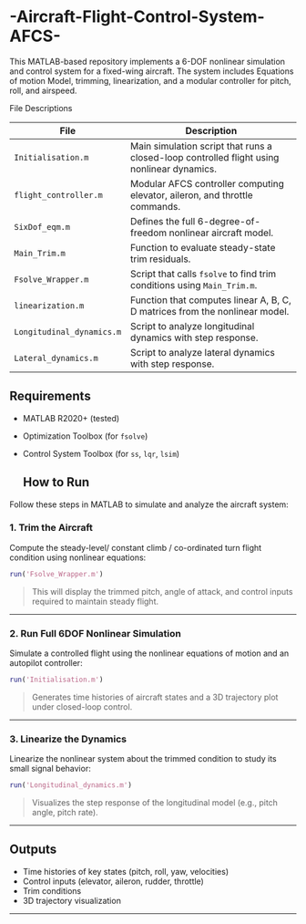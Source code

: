 # -Aircraft-Flight-Control-System-AFCS-
This MATLAB-based repository implements a 6-DOF nonlinear simulation and control system for a fixed-wing aircraft. The system includes  Equations of motion Model, trimming, linearization, and a modular controller for pitch, roll, and airspeed.

File Descriptions

| File                   | Description |
|------------------------|-------------|
| `Initialisation.m`     | Main simulation script that runs a closed-loop controlled flight using nonlinear dynamics. |
| `flight_controller.m`  | Modular AFCS controller computing elevator, aileron, and throttle commands. |
| `SixDof_eqm.m`         | Defines the full 6-degree-of-freedom nonlinear aircraft model. |
| `Main_Trim.m`          | Function to evaluate steady-state trim residuals. |
| `Fsolve_Wrapper.m`     | Script that calls `fsolve` to find trim conditions using `Main_Trim.m`. |
| `linearization.m`      | Function that computes linear A, B, C, D matrices from the nonlinear model. |
| `Longitudinal_dynamics.m` | Script to analyze longitudinal dynamics with step response. |
| `Lateral_dynamics.m` | Script to analyze lateral dynamics with step response. |


##  Requirements
- MATLAB R2020+ (tested)
- Optimization Toolbox (for `fsolve`)
- Control System Toolbox (for `ss`, `lqr`, `lsim`)


  ##  How to Run

Follow these steps in MATLAB to simulate and analyze the aircraft system:

###  1. **Trim the Aircraft**

Compute the steady-level/ constant climb / co-ordinated turn flight condition using nonlinear equations:
```matlab
run('Fsolve_Wrapper.m')
```
> This will display the trimmed pitch, angle of attack, and control inputs required to maintain steady flight.

---

### 2. **Run Full 6DOF Nonlinear Simulation**

Simulate a controlled flight using the nonlinear equations of motion and an autopilot controller:
```matlab
run('Initialisation.m')
```
> Generates time histories of aircraft states and a 3D trajectory plot under closed-loop control.

---

###  3. **Linearize the Dynamics**

Linearize the nonlinear system about the trimmed condition to study its small signal behavior:
```matlab
run('Longitudinal_dynamics.m')
```
> Visualizes the step response of the longitudinal model (e.g., pitch angle, pitch rate).

---


##  Outputs

- Time histories of key states (pitch, roll, yaw, velocities)
- Control inputs (elevator, aileron, rudder, throttle)
- Trim conditions
- 3D trajectory visualization

---
